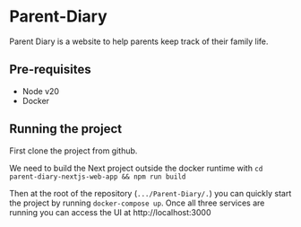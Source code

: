 # Parent-Diary

Parent Diary is a website to help parents keep track of their family life.

## Pre-requisites

- Node v20
- Docker

## Running the project

First clone the project from github. 

We need to build the Next project outside the docker runtime with `cd parent-diary-nextjs-web-app && npm run build`

Then at the root of the repository (`.../Parent-Diary/.`) you can quickly start the project by running `docker-compose up`. Once all three services are running you can access the UI at http://localhost:3000 